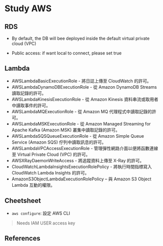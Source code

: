 # Study AWS

## RDS

- By default, the DB will bee deployed inside the default virtual private cloud (VPC)

- Public access: if want local to connect, please set true

## Lambda

- AWSLambdaBasicExecutionRole - 將日誌上傳至 CloudWatch 的許可。
- AWSLambdaDynamoDBExecutionRole - 從 Amazon DynamoDB Streams 讀取記錄的許可。
- AWSLambdaKinesisExecutionRole - 從 Amazon Kinesis 資料串流或取用者中讀取事件的許可。
- AWSLambdaMQExecutionRole - 從 Amazon MQ 代理程式中讀取記錄的許可。
- AWSLambdaMSKExecutionRole - 從 Amazon Managed Streaming for Apache Kafka (Amazon MSK) 叢集中讀取記錄的許可。
- AWSLambdaSQSQueueExecutionRole - 從 Amazon Simple Queue Service (Amazon SQS) 佇列中讀取訊息的許可。
- AWSLambdaVPCAccessExecutionRole - 管理彈性網路介面以便將函數連線至 Virtual Private Cloud (VPC) 的許可。
- AWSXRayDaemonWriteAccess - 將追蹤資料上傳至 X-Ray 的許可。
- CloudWatchLambdaInsightsExecutionRolePolicy - 將執行時間指標寫入 CloudWatch Lambda Insights 的許可。
- AmazonS3ObjectLambdaExecutionRolePolicy – 與 Amazon S3 Object Lambda 互動的權限。

## Cheetsheet

- `aws configure`: 設定 AWS CLI

> Needs IAM USER access key

## References

